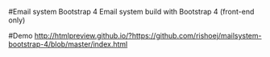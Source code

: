 #Email system Bootstrap 4
Email system build with Bootstrap 4 (front-end only)

#Demo
http://htmlpreview.github.io/?https://github.com/rishoej/mailsystem-bootstrap-4/blob/master/index.html
